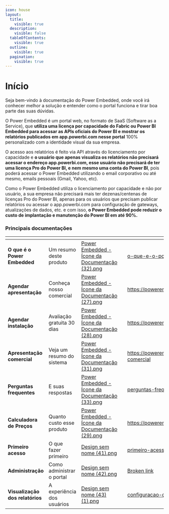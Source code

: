 ```yaml
---
icon: house
layout:
  title:
    visible: true
  description:
    visible: false
  tableOfContents:
    visible: true
  outline:
    visible: true
  pagination:
    visible: true
---
```


# Início

Seja bem-vindo à documentação do Power Embedded, onde você irá conhecer melhor a solução e entender como o portal funciona e tirar boa parte das suas dúvidas.

O Power Embedded é um portal web, no formato de SaaS (Software as a Service), que **utiliza uma licença por capacidade do Fabric ou Power BI Embedded para acessar as APIs oficiais do Power BI e mostrar os relatórios publicados em app.powerbi.com nesse portal** 100% personalizado com a identidade visual da sua empresa.

O acesso aos relatórios é feito via API através do licenciamento por capacidade e **o usuário que apenas visualiza os relatórios não precisará acessar o endereço app.powerbi.com, esse usuário não precisará de ter uma licença Pro do Power BI, e nem mesmo uma conta do Power BI**, pois poderá acessar o Power Embedded utilizando o email corporativo ou até mesmo, emails pessoais (Gmail, Yahoo, etc).

Como o Power Embedded utiliza o licenciamento por capacidade e não por usuário, a sua empresa não precisará mais ter dezenas/centenas de licenças Pro do Power BI, apenas para os usuários que precisam publicar relatórios ou acessar o app.powerbi.com para configuração de gateways, atualizações de dados, etc. e com isso, **o Power Embedded pode reduzir o custo de implantação e manutenção do Power BI em até 90%.**

### Principais documentações

<table data-view="cards"><thead><tr><th></th><th></th><th data-hidden data-card-cover data-type="files"></th><th data-hidden></th><th data-hidden data-card-target data-type="content-ref"></th></tr></thead><tbody><tr><td><strong>O que é o Power Embedded</strong></td><td>Um resumo deste produto</td><td><a href=".gitbook/assets/Power Embedded - Ícone da Documentação (32).png">Power Embedded - Ícone da Documentação (32).png</a></td><td></td><td><a href="inicio/o-que-e-o-power-embedded.md">o-que-e-o-power-embedded.md</a></td></tr><tr><td><strong>Agendar apresentação</strong></td><td>Conheça nosso comercial</td><td><a href=".gitbook/assets/Power Embedded - Ícone da Documentação (27).png">Power Embedded - Ícone da Documentação (27).png</a></td><td></td><td><a href="https://powerembedded.com.br/apresentacao">https://powerembedded.com.br/apresentacao</a></td></tr><tr><td><strong>Agendar instalação</strong></td><td>Avaliação gratuita 30 dias</td><td><a href=".gitbook/assets/Power Embedded - Ícone da Documentação (28).png">Power Embedded - Ícone da Documentação (28).png</a></td><td></td><td><a href="https://powerembedded.com.br/instalacao">https://powerembedded.com.br/instalacao</a></td></tr><tr><td><strong>Apresentação comercial</strong></td><td>Veja um resumo do sistema</td><td><a href=".gitbook/assets/Power Embedded - Ícone da Documentação (31).png">Power Embedded - Ícone da Documentação (31).png</a></td><td></td><td><a href="https://powerembedded.com.br/apresentacao-comercial">https://powerembedded.com.br/apresentacao-comercial</a></td></tr><tr><td><strong>Perguntas frequentes</strong></td><td>E suas respostas</td><td><a href=".gitbook/assets/Power Embedded - Ícone da Documentação (33).png">Power Embedded - Ícone da Documentação (33).png</a></td><td></td><td><a href="perguntas-frequentes/">perguntas-frequentes</a></td></tr><tr><td><strong>Calculadora de Preços</strong></td><td>Quanto custo esse produto</td><td><a href=".gitbook/assets/Power Embedded - Ícone da Documentação (29).png">Power Embedded - Ícone da Documentação (29).png</a></td><td></td><td><a href="https://powerembedded.com.br/calculadora">https://powerembedded.com.br/calculadora</a></td></tr><tr><td><strong>Primeiro acesso</strong></td><td>O que fazer primeiro</td><td><a href=".gitbook/assets/Design sem nome (41).png">Design sem nome (41).png</a></td><td></td><td><a href="administracao/primeiro-acesso.md">primeiro-acesso.md</a></td></tr><tr><td><strong>Administração</strong></td><td>Como administrar o portal</td><td><a href=".gitbook/assets/Design sem nome (42).png">Design sem nome (42).png</a></td><td></td><td><a href="broken-reference">Broken link</a></td></tr><tr><td><strong>Visualização dos relatórios</strong></td><td>A experiência dos usuários</td><td><a href=".gitbook/assets/Design sem nome (43) (1).png">Design sem nome (43) (1).png</a></td><td></td><td><a href="administracao/configuracao-dns/">configuracao-dns</a></td></tr></tbody></table>

